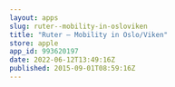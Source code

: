 ```yaml
---
layout: apps
slug: ruter--mobility-in-osloviken
title: "Ruter – Mobility in Oslo/Viken"
store: apple
app_id: 993620197
date: 2022-06-12T13:49:16Z
published: 2015-09-01T08:59:16Z
---
```

